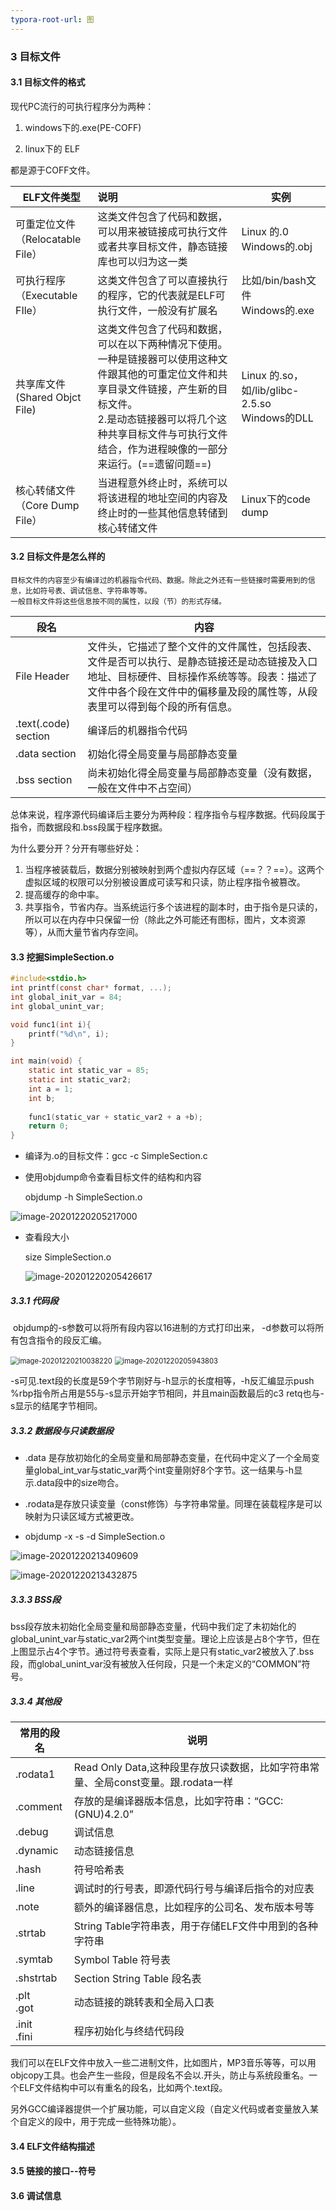 ```yaml
---
typora-root-url: 图
---
```






### 3 目标文件

#### 3.1 目标文件的格式

现代PC流行的可执行程序分为两种：

1. windows下的.exe(PE-COFF)

2. linux下的 ELF

都是源于COFF文件。

| ELF文件类型                            | 说明                                                         | 实例                                               |
| -------------------------------------- | :----------------------------------------------------------- | -------------------------------------------------- |
| 可重定位文件<br />（Relocatable File） | 这类文件包含了代码和数据，可以用来被链接成可执行文件或者共享目标文件，静态链接库也可以归为这一类 | Linux 的.0<br />Windows的.obj                      |
| 可执行程序<br />（Executable FIle）    | 这类文件包含了可以直接执行的程序，它的代表就是ELF可执行文件，一般没有扩展名 | 比如/bin/bash文件<br />Windows的.exe               |
| 共享库文件<br />(Shared Objct File)    | 这类文件包含了代码和数据，可以在以下两种情况下使用。<br />一种是链接器可以使用这种文件跟其他的可重定位文件和共享目录文件链接，产生新的目标文件。<br />2.是动态链接器可以将几个这种共享目标文件与可执行文件结合，作为进程映像的一部分来运行。(==遗留问题==) | Linux 的.so，如/lib/glibc-2.5.so<br />Windows的DLL |
| 核心转储文件<br />（Core Dump File）   | 当进程意外终止时，系统可以将该进程的地址空间的内容及终止时的一些其他信息转储到核心转储文件 | Linux下的code dump                                 |



#### 3.2 目标文件是怎么样的

```
目标文件的内容至少有编译过的机器指令代码、数据。除此之外还有一些链接时需要用到的信息，比如符号表、调试信息、字符串等等。
一般目标文件将这些信息按不同的属性，以段（节）的形式存储。 
```



| 段名                 | 内容                                                         |
| -------------------- | ------------------------------------------------------------ |
| File Header          | 文件头，它描述了整个文件的文件属性，包括段表、文件是否可以执行、是静态链接还是动态链接及入口地址、目标硬件、目标操作系统等等。段表：描述了文件中各个段在文件中的偏移量及段的属性等，从段表里可以得到每个段的所有信息。 |
| .text(.code) section | 编译后的机器指令代码                                         |
| .data section        | 初始化得全局变量与局部静态变量                               |
| .bss section         | 尚未初始化得全局变量与局部静态变量（没有数据，一般在文件中不占空间） |

总体来说，程序源代码编译后主要分为两种段：程序指令与程序数据。代码段属于指令，而数据段和.bss段属于程序数据。

为什么要分开？分开有哪些好处：

1. 当程序被装载后，数据分别被映射到两个虚拟内存区域（==？？==）。这两个虚拟区域的权限可以分别被设置成可读写和只读，防止程序指令被篡改。
2. 提高缓存的命中率。
3. 共享指令，节省内存。当系统运行多个该进程的副本时，由于指令是只读的，所以可以在内存中只保留一份（除此之外可能还有图标，图片，文本资源等），从而大量节省内存空间。

#### 3.3 挖掘SimpleSection.o

```c
#include<stdio.h>
int printf(const char* format, ...);
int global_init_var = 84;
int global_unint_var;

void func1(int i){
    printf("%d\n", i);
}

int main(void) {
    static int static_var = 85;
    static int static_var2;
    int a = 1;
    int b;
    
    func1(static_var + static_var2 + a +b);
    return 0;
}
```

* 编译为.o的目标文件：gcc -c SimpleSection.c

* 使用objdump命令查看目标文件的结构和内容

   objdump -h SimpleSection.o

![image-20201220205217000](/image-20201220205217000.png)

* 查看段大小

  size SimpleSection.o

  ![image-20201220205426617](/image-20201220205426617.png)

##### 3.3.1 代码段

​	objdump的-s参数可以将所有段内容以16进制的方式打印出来， -d参数可以将所有包含指令的段反汇编。

<img src="/image-20201220210038220.png" alt="image-20201220210038220" style="zoom: 80%;" />

<img src="/image-20201220205943803.png" alt="image-20201220205943803" style="zoom:80%;" />

-s可见.text段的长度是59个字节刚好与-h显示的长度相等，-h反汇编显示push %rbp指令所占用是55与-s显示开始字节相同，并且main函数最后的c3 retq也与-s显示的结尾字节相同。

##### 3.3.2 数据段与只读数据段

* .data 是存放初始化的全局变量和局部静态变量，在代码中定义了一个全局变量global_int_var与static_var两个int变量刚好8个字节。这一结果与-h显示.data段中的size吻合。

* .rodata是存放只读变量（const修饰）与字符串常量。同理在装载程序是可以映射为只读区域方式被更改。
* objdump -x -s -d SimpleSection.o

![image-20201220213409609](/image-20201220213409609.png)

![image-20201220213432875](/image-20201220213432875.png)

##### 3.3.3 BSS段

bss段存放未初始化全局变量和局部静态变量，代码中我们定了未初始化的global_unint_var与static_var2两个int类型变量。理论上应该是占8个字节，但在上图显示占4个字节。通过符号表查看，实际上是只有static_var2被放入了.bss段，而global_unint_var没有被放入任何段，只是一个未定义的“COMMON”符号。

##### 3.3.4 其他段

| 常用的段名       | 说明                                                         |
| ---------------- | ------------------------------------------------------------ |
| .rodata1         | Read Only Data,这种段里存放只读数据，比如字符串常量、全局const变量。跟.rodata一样 |
| .comment         | 存放的是编译器版本信息，比如字符串：“GCC:(GNU)4.2.0”         |
| .debug           | 调试信息                                                     |
| .dynamic         | 动态链接信息                                                 |
| .hash            | 符号哈希表                                                   |
| .line            | 调试时的行号表，即源代码行号与编译后指令的对应表             |
| .note            | 额外的编译器信息，比如程序的公司名、发布版本号等             |
| .strtab          | String Table字符串表，用于存储ELF文件中用到的各种字符串      |
| .symtab          | Symbol Table 符号表                                          |
| .shstrtab        | Section String Table 段名表                                  |
| .plt<br />.got   | 动态链接的跳转表和全局入口表                                 |
| .init<br />.fini | 程序初始化与终结代码段                                       |

我们可以在ELF文件中放入一些二进制文件，比如图片，MP3音乐等等，可以用objcopy工具。也会产生一些段，但是段名不会以.开头，防止与系统段重名。一个ELF文件结构中可以有重名的段名，比如两个.text段。

另外GCC编译器提供一个扩展功能，可以自定义段（自定义代码或者变量放入某个自定义的段中，用于完成一些特殊功能）。

#### 3.4 ELF文件结构描述

#### 3.5 链接的接口--符号

#### 3.6 调试信息

